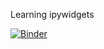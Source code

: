 Learning ipywidgets  
  
[![Binder](https://mybinder.org/badge.svg)](https://mybinder.org/v2/gh/Emaasit/learning-ipywidgets/master)
